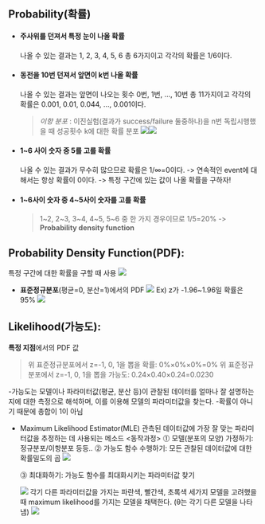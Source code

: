 ## Probability(확률)

-   #### 주사위를 던져서 특정 눈이 나올 확률
    나올 수 있는 결과는 1, 2, 3, 4, 5, 6 총 6가지이고 각각의 확률은 1/6이다.
-   #### 동전을 10번 던져서 앞면이 k번 나올 확률
    나올 수 있는 결과는 앞면이 나오는 횟수 0번, 1번, ..., 10번 총 11가지이고 각각의 확률은 0.001, 0.01, 0.044, ..., 0.001이다.
    > _이항 분포_ : 이진실험(결과가 success/failure 둘중하나)을 n번 독립시행했을 때 성공횟수 k에 대한 확률 분포
    > ![](https://velog.velcdn.com/images/gaemaru17/post/baef6629-793e-43d6-bda7-bbeac7a7fc5f/image.png)![](https://velog.velcdn.com/images/gaemaru17/post/10a6a5e4-4ac2-4501-95df-43814f72ac63/image.png)
-   #### 1~6 사이 숫자 중 5를 고를 확률
    나올 수 있는 결과가 무수히 많으므로 확률은 1/∞=0이다.
    -> 연속적인 event에 대해서는 항상 확률이 0이다.
    -> 특정 구간에 있는 값이 나올 확률을 구하자!
-   #### 1~6사이 숫자 중 4~5사이 숫자를 고를 확률
    > 1~2, 2~3, 3~4, 4~5, 5~6 중 한 가지 경우이므로 1/5=20% -> **Probability density function**
    > <br/>

## Probability Density Function(PDF):

특정 구간에 대한 확률을 구할 때 사용
![](https://velog.velcdn.com/images/gaemaru17/post/4b0da36a-6675-4f5b-a993-a88af5f13f43/image.png)

-   **표준정규분포**(평균=0, 분산=1)에서의 PDF
    ![](https://velog.velcdn.com/images/gaemaru17/post/ce317e37-ddff-49a1-8753-a695ce6f8ec4/image.png)
    Ex) z가 -1.96~1.96일 확률은 95%
    ![](https://velog.velcdn.com/images/gaemaru17/post/31be7154-4fb1-40eb-9ac4-50e5f316c7f9/image.png)

## Likelihood(가능도):

**특정 지점**에서의 PDF 값

> 위 표준정규분포에서 z=-1, 0, 1을 뽑을 확률: 0%×0%×0%=0%
> 위 표준정규분포에서 z=-1, 0, 1을 뽑을 가능도: 0.24×0.40×0.24=0.0230

-가능도는 모델이나 파라미터값(평균, 분산 등)이 관찰된 데이터를 얼마나 잘 설명하는지에 대한 측정으로 해석하며, 이를 이용해 모델의 파라미터값을 찾는다. -확률이 아니기 때문에 총합이 1이 아님

-   Maximum Likelihood Estimator(MLE)
    관측된 데이터값에 가장 잘 맞는 파라미터값을 추정하는 데 사용되는 메소드
    <동작과정>
    ⓵ 모델(분포의 모양) 가정하기: 정규분포/이항분포 등등..
    ⓶ 가능도 함수 수행하기: 모든 관찰된 데이터값에 대한 확률밀도의 곱
    ![](https://velog.velcdn.com/images/gaemaru17/post/73cd5039-327a-4ee6-b225-8b7187980fa4/image.png)

    ⓷ 최대화하기: 가능도 함수를 최대화시키는 파라미터값 찾기

    ![](https://velog.velcdn.com/images/gaemaru17/post/ef0fb14b-bc9a-41c5-bfee-e817a3b5fdce/image.png)
    각기 다른 파라미터값을 가지는 파란색, 빨간색, 초록색 세가지 모델을 고려했을 때 maximum likelihood를 가지는 모델을 채택한다. (θ는 각기 다른 모델을 나타냄)
    ![](https://velog.velcdn.com/images/gaemaru17/post/f29680eb-f1fd-4abb-ba36-8ce562df8ec1/image.png)
